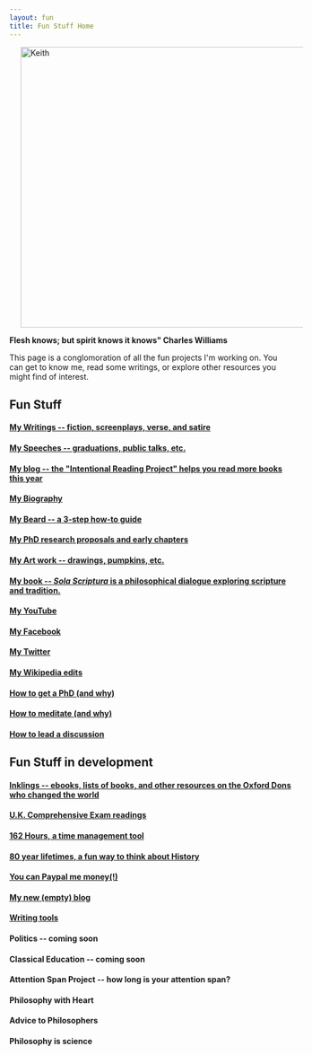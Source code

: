 ```yaml
---
layout: fun
title: Fun Stuff Home
---
```


<img src="http://lorempixel.com/image_output/nature-q-c-1000-500-4.jpg" alt="Keith" align="center" hspace="20" height="500" width="1000">


**Flesh knows; but spirit knows it knows" Charles Williams**

This page is a conglomoration of all the fun projects I'm working on. You can get to know me, read some writings, or explore other resources you might find of interest. 

## Fun Stuff ##

#### [My Writings -- fiction, screenplays, verse, and satire](/fun/writings) 

#### [My Speeches -- graduations, public talks, etc. ](/fun/speaking)

#### [My blog -- the "Intentional Reading Project" helps you read more books this year](http://www.readingintentionally.com)

#### [My Biography](/fun/bio) ####

#### [My Beard -- a 3-step how-to guide](/fun/beard) ####

#### [My PhD research proposals and early chapters](/fun/phd)

#### [My Art work -- drawings, pumpkins, etc.](/fun/art)

#### [My book -- *Sola Scriptura* is a philosophical dialogue exploring scripture and tradition.](http://www.amazon.com/Sola-Scriptura-Dialogue-Keith-Buhler-ebook/dp/B009N27L12/ref=sr_1_9?ie=UTF8&qid=1401301911&sr=8-9&keywords=sola+scriptura)

#### [My YouTube](https://www.youtube.com/channel/UCDxfeT2v6-kFM12T7zD-K9Q)

#### [My Facebook](http://www.facebook.com/kedbuhler/)

#### [My Twitter](https://twitter.com/Keith_Buhler) 

#### [My Wikipedia edits](http://en.wikipedia.org/wiki/User:CircularReason)

#### [How to get a PhD (and why)](/fun/phd-how-to)  ####

#### [How to meditate (and why)](/fun/meditation)

#### [How to lead a discussion](http://www.wikihow.com/Lead-a-Discussion) ####

## Fun Stuff in development ##

#### [Inklings -- ebooks, lists of books, and other resources on the Oxford Dons who changed the world](/fun/inklings)

#### [U.K. Comprehensive Exam readings](/philo/uk-comps)

#### [162 Hours, a time management tool](http://keithbuhler.com/goals/)
 
#### [80 year lifetimes, a fun way to think about History](https://docs.google.com/spreadsheets/d/1ZitnTtYNZLmUsKcQ0vu_cdzm_Plj5nupiyDrJEn4VV0/edit#gid=0) ####

#### [You can Paypal me money(!)](https://www.paypal.me/keithbuhler) ####

#### [My new (empty) blog](http://keithbuhler.github.io./blog) ####

#### [Writing tools](/fun/writing-tools)

#### Politics -- coming soon ####

#### Classical Education -- coming soon ####

#### Attention Span Project -- how long is your attention span?

#### Philosophy with Heart

#### Advice to Philosophers

#### Philosophy is science 